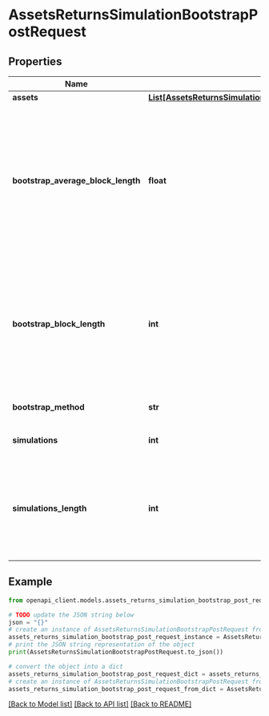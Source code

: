# AssetsReturnsSimulationBootstrapPostRequest


## Properties

Name | Type | Description | Notes
------------ | ------------- | ------------- | -------------
**assets** | [**List[AssetsReturnsSimulationBootstrapPostRequestAssetsInner]**](AssetsReturnsSimulationBootstrapPostRequestAssetsInner.md) |  | 
**bootstrap_average_block_length** | **float** | The average length of the blocks to use in case the bootstrap method is &#39;stationaryBlock&#39;, in time periods; if not provided, defaults to the inverse of 3.15 * the common length of the assetReturns arrays^1/3 | [optional] 
**bootstrap_block_length** | **int** | The length of the blocks to use in case the bootstrap method is &#39;circularBlock&#39;, in time periods; if not provided, defaults to [3.15 * the common length of the assetReturns arrays^1/3] | [optional] 
**bootstrap_method** | **str** | The bootstrap method to use | [optional] [default to 'stationaryBlock']
**simulations** | **int** | The number of simulations to perform | [optional] [default to 1]
**simulations_length** | **int** | The number of time period(s) to simulate per simulation; if not provided, defaults to the common length of the assetReturns arrays | [optional] 

## Example

```python
from openapi_client.models.assets_returns_simulation_bootstrap_post_request import AssetsReturnsSimulationBootstrapPostRequest

# TODO update the JSON string below
json = "{}"
# create an instance of AssetsReturnsSimulationBootstrapPostRequest from a JSON string
assets_returns_simulation_bootstrap_post_request_instance = AssetsReturnsSimulationBootstrapPostRequest.from_json(json)
# print the JSON string representation of the object
print(AssetsReturnsSimulationBootstrapPostRequest.to_json())

# convert the object into a dict
assets_returns_simulation_bootstrap_post_request_dict = assets_returns_simulation_bootstrap_post_request_instance.to_dict()
# create an instance of AssetsReturnsSimulationBootstrapPostRequest from a dict
assets_returns_simulation_bootstrap_post_request_from_dict = AssetsReturnsSimulationBootstrapPostRequest.from_dict(assets_returns_simulation_bootstrap_post_request_dict)
```
[[Back to Model list]](../README.md#documentation-for-models) [[Back to API list]](../README.md#documentation-for-api-endpoints) [[Back to README]](../README.md)


